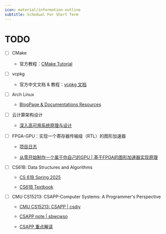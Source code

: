 ```yaml
---
icon: material/information-outline
subtitle: Schedual For Short Term
---
```


# TODO

- [ ] CMake
    - 官方教程：[CMake Tutorial](https://cmake.org/cmake/help/v3.22/guide/tutorial/index.html)

- [ ] vcpkg
    - 官方中文文档 & 教程：[vcpkg 文档](https://learn.microsoft.com/zh-cn/vcpkg/)

- [ ] Arch Linux
    - [BlogPage & Documentations Resources](https://blog.virtualguard101.xyz/2025/05/19/arch-linux/)

- [ ] 云计算架构设计
    - [深入高可用系统原理与设计](https://www.thebyte.com.cn/)

- [ ] FPGA-GPU：实现一个寄存器传输级（RTL）的图形加速器
    - [项目日志](https://projects.virtualguard101.xyz/posts/gpu-researching-log/)

    - [从零开始制作一个属于你自己的GPU | 基于FPGA的图形加速器实现原理](https://zhuanlan.zhihu.com/p/714400366?utm_psn=1883987006549374851)

- [ ] CS61B: Data Structures and Algorithms
    - [CS 61B Spring 2025](https://sp25.datastructur.es/)

    - [CS61B Textbook](https://cs61b-2.gitbook.io/cs61b-textbook)

- [ ] CMU CS15213: CSAPP-Computer Systems: A Programmer's Perspective
    - [CMU CS15213: CSAPP | csdiy](https://csdiy.wiki/%E8%AE%A1%E7%AE%97%E6%9C%BA%E7%B3%BB%E7%BB%9F%E5%9F%BA%E7%A1%80/CSAPP/)

    - [CSAPP note | sbwcwso](https://note.sbwcwso.com/CSStudy/#/page/csapp)

    - [CSAPP 重点解读](https://fengmuzi2003.gitbook.io/csapp3e)